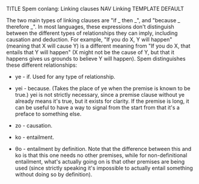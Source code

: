 TITLE Spem conlang: Linking clauses
NAV Linking
TEMPLATE DEFAULT

The two main types of linking clauses are "if _ then _", and "because _ therefore _". In most languages, these expressions don't distinguish between the different types of relationships they can imply, including causation and deduction. For example, "If you do X, Y will happen" (meaning that X will cause Y) is a different meaning from "If you do X, that entails that Y will happen" (X might not be the cause of Y, but that it happens gives us grounds to believe Y will happen). Spem distinguishes these different relationships:

* <spem>ye</spem> - if. Used for any type of relationship.

* <spem>yei</spem> - because. (Takes the place of <spem>ye</spem> when the premise is known to be true.) <spem>yei</spem> is not strictly necessary, since a premise clause without <spem>ye</spem> already means it's true, but it exists for clarity. If the premise is long, it can be useful to have a way to signal from the start from that it's a preface to something else.

* <spem>zo</spem> - causation.

* <spem>ko</spem> - entailment.

* <spem>θo</spem> - entailment by definition. Note that the difference between this and <spem>ko</spem> is that this one needs no other premises, while for non-definitional entailment, what's actually going on is that other premises are being used (since strictly speaking it's impossible to actually entail something without doing so by definition).
